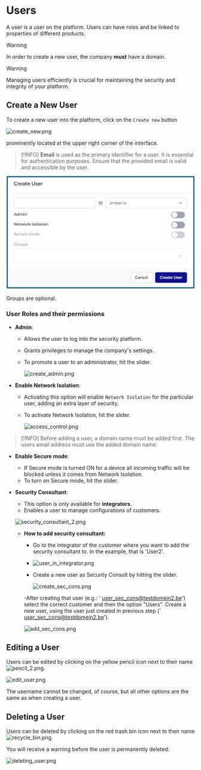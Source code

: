 # Users

A user is a user on the platform. Users can have roles and be linked to properties of different products.


> [!WARNING]
> In order to create a new user, the company **must** have a domain.

> [!WARNING]
> Managing users efficiently is crucial for maintaining the security and integrity of your platform. 


## Create a New User
To create a new user into the platform, click on the `Create new`  button

![create_new.png](/create_new.png)

prominently located at the upper right corner of the interface.

> [!INFO]
> **Email** is used as the primary identifier for a user. It is essential for authentication purposes. Ensure that the provided email is valid and accessible by the user. 

![newuser_2.png](newuser_2.png)

 Groups are optional. 

### User Roles and their permissions

- **Admin**:
  - Allows the user to log into the security platform.
  - Grants privileges to manage the company's settings.
  - To promote a user to an administrator, hit the slider.

    ![create_admin.png](/create_admin.png ':size=500x350')


 
- **Enable Network Isolation**:
  - Activating this option will enable `Network Isolation` for the particular user, adding an extra layer of security.
  - To activate Network Isolation, hit the slider.
  
    ![access_control.png](/access_control.png ':size=500x350')
  

> [!INFO]
>  Before adding a user, a domain name must be added first. The users email address must use the added domain name.

  
- **Enable Secure mode**:
  - If Secure mode is turned ON for a device all incoming traffic will be blocked unless it comes from Network Isolation.
  - To turn on Secure mode, hit the slider.

- **Security Consultant**:
   - This option is only available for **integrators**.
   - Enables a user to manage configurations of customers.
   <!-- - To gain access, the security consultant must be created as an admin. -->

    ![security_consultant_2.png](/security_consultant_2.png ':size=800')

   - **How to add security consultant:**

      - Go to the integrator of the customer where you want to add the security consultant to. In the example, that is 'User2'. 

      - ![user_in_integrator.png](/user_in_integrator.png ':size=800')

      - Create a new user as Security Consult by hitting the slider.

        ![create_sec_cons.png](/create_sec_cons.png ':size=800')

      -After creating that user (e.g.: ' user_sec_cons@testdomein2.be') select the correct customer and then the option "Users". Create a new user, using the user just created in previous step (' user_sec_cons@testdomein2.be').

      ![add_sec_cons.png](/add_sec_cons.png ':size=800')
      
     

## Editing a User
  
 Users can be edited by clicking on the yellow pencil icon next to their name ![pencil_2.png](/pencil_2.png).
 
  ![edit_user.png](/edit_user.png ':size=500x350')
  
  The username cannot be changed, of course, but all other options are the same as when creating a user.
  
## Deleting a User

 Users can be deleted by clicking on the red trash bin icon next to their name ![recycle_bin.png](/recycle_bin.png).
 
 You will receive a warning before the user is permanently deleted:
 
 ![deleting_user.png](/deleting_user.png ':size=500')


 